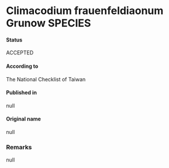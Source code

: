 Climacodium frauenfeldiaonum Grunow SPECIES
=======

#### Status
ACCEPTED

#### According to
The National Checklist of Taiwan

#### Published in
null

#### Original name
null

### Remarks
null